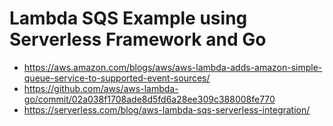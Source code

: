 # Lambda SQS Example using Serverless Framework and Go

- https://aws.amazon.com/blogs/aws/aws-lambda-adds-amazon-simple-queue-service-to-supported-event-sources/
- https://github.com/aws/aws-lambda-go/commit/02a038f1708ade8d5fd6a28ee309c388008fe770
- https://serverless.com/blog/aws-lambda-sqs-serverless-integration/
